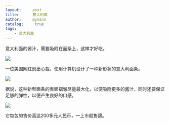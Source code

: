 ```yaml
---
layout:     post
title:      意大利面
author:     mymsnn
catalog: 	 true
tags:
    - 意大利面
---
```

意大利面的酱汁，需要吸附在面条上，这样才好吃。

![](https://pic.superbed.cc/item/66d4691afcada11d373bed1d.webp)

一位美国网红别出心裁，使用计算机设计了一种新形状的意大利面条。

![](https://pic.superbed.cc/item/66d46941fcada11d373bedc0.webp)

据说，这种新型面条的表面褶皱尽量最大化，以便吸附更多的酱汁，同时还要保证足够的弹性，以便产生良好的口感。

![](https://pic.superbed.cc/item/66d4695efcada11d373bee40.webp)

它每包的售价高达200多元人民币，一上市就售罄。
